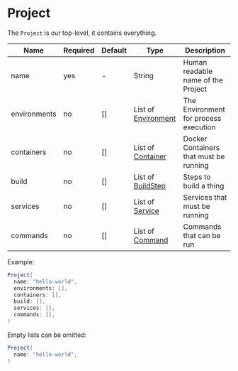 # Project

The `Project` is our top-level, it contains everything.

| Name         | Required | Default | Type                                        | Description                            |
|--------------|----------|---------|---------------------------------------------|----------------------------------------|
| name         | yes      | -       | String                                      | Human readable name of the Project     |
| environments | no       | []      | List of [Environment](02-00-Environment.md) | The Environment for process execution  |
| containers   | no       | []      | List of [Container](03-00-Container.md)     | Docker Containers that must be running |
| build        | no       | []      | List of [BuildStep](04-00-Build.md)         | Steps to build a thing                 |
| services     | no       | []      | List of [Service](05-00-Service.md)         | Services that must be running          |
| commands     | no       | []      | List of [Command](06-00-Command.md)         | Commands that can be run               |

Example:
```Java
Project(
  name: "hello-world",
  environments: [],
  containers: [],
  build: [],
  services: [],
  commands: [], 
)
```

Empty lists can be omitted:
```Java
Project(
  name: "hello-world",
)
```
